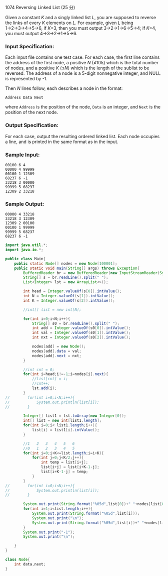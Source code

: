 1074 Reversing Linked List (25 分)

Given a constant *K* and a singly linked list *L*, you are supposed to reverse the links of every *K* elements on *L*. For example, given *L* being 1→2→3→4→5→6, if *K*=3, then you must output 3→2→1→6→5→4; if *K*=4, you must output 4→3→2→1→5→6.

### Input Specification:

Each input file contains one test case. For each case, the first line contains the address of the first node, a positive *N* (≤105) which is the total number of nodes, and a positive *K* (≤*N*) which is the length of the sublist to be reversed. The address of a node is a 5-digit nonnegative integer, and NULL is represented by -1.

Then *N* lines follow, each describes a node in the format:

```
Address Data Next
```

where `Address` is the position of the node, `Data` is an integer, and `Next` is the position of the next node.

### Output Specification:

For each case, output the resulting ordered linked list. Each node occupies a line, and is printed in the same format as in the input.

### Sample Input:

```in
00100 6 4
00000 4 99999
00100 1 12309
68237 6 -1
33218 3 00000
99999 5 68237
12309 2 33218
```

### Sample Output:

```out
00000 4 33218
33218 3 12309
12309 2 00100
00100 1 99999
99999 5 68237
68237 6 -1
```

```java
import java.util.*;
import java.io.*;

public class Main{
    public static Node[] nodes = new Node[100001];
    public static void main(String[] args) throws Exception{
        BufferedReader br = new BufferedReader(new InputStreamReader(System.in));
        String[] s = br.readLine().split(" ");
        List<Integer> lst = new ArrayList<>();

        int head = Integer.valueOf(s[0]).intValue();
        int N = Integer.valueOf(s[1]).intValue();
        int K = Integer.valueOf(s[2]).intValue();

        //int[] list = new int[N];

        for(int i=0;i<N;i++){
            String[] s0 = br.readLine().split(" ");
            int add = Integer.valueOf(s0[0]).intValue();
            int val = Integer.valueOf(s0[1]).intValue();
            int nxt = Integer.valueOf(s0[2]).intValue();

            nodes[add] = new Node();
            nodes[add].data = val;
            nodes[add].next = nxt;
        }

        //int cnt = 0;
        for(int i=head;i!=-1;i=nodes[i].next){
            //list[cnt] = i;
            //cnt++;
            lst.add(i);
        }
//        for(int i=0;i<N;i++){
//            System.out.println(list[i]);
//        }

        Integer[] list1 = lst.toArray(new Integer[0]);
        int[] list = new int[list1.length];
        for(int i=0;i< list1.length;i++){
            list[i] = list1[i].intValue();
        }

        //1   2   3   4   5   6
        //0   1   2   3   4   5
        for(int i=0;i+K<=list.length;i=i+K){
            for(int j=0;j<K/2;j++){
                int temp = list[i+j];
                list[i+j] = list[i+K-1-j];
                list[i+K-1-j] = temp;
            }
        }
//        for(int i=0;i<N;i++){
//            System.out.println(list[i]);
//        }

        System.out.print(String.format("%05d",list[0])+" "+nodes[list[0]].data+" ");
        for(int i=1;i<list.length;i++){
            System.out.print(String.format("%05d",list[i]));
            System.out.print("\n");
            System.out.print(String.format("%05d",list[i])+" "+nodes[list[i]].data+" ");
        }
        System.out.print("-1");
        System.out.print("\n");

    }
}

class Node{
    int data,next;
}
```

